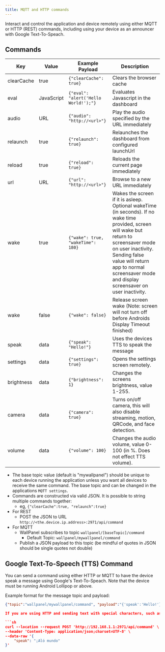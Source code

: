 ```yaml
---
title: MQTT and HTTP commands
---
```


Interact and control the application and device remotely using either MQTT or HTTP (REST) commands, including using your device as an announcer with Google Text-To-Speach.

## Commands

Key | Value | Example Payload | Description
-|-|-|-
clearCache | true | ```{"clearCache": true}``` | Clears the browser cache
eval | JavaScript | ```{"eval": "alert('Hello World!');"}``` | Evaluates Javascript in the dashboard
audio | URL | ```{"audio": "http://<url>"}``` | Play the audio specified by the URL immediately
relaunch | true | ```{"relaunch": true}``` | Relaunches the dashboard from configured launchUrl
reload | true | ```{"reload": true}``` | Reloads the current page immediately
url | URL | ```{"url": "http://<url>"}``` | Browse to a new URL immediately
wake | true | ```{"wake": true, "wakeTime": 180}``` | Wakes the screen if it is asleep. Optional wakeTime (in seconds). If no wake time provided, screen will wake but return to screensaver mode on user inactivity.  Sending false value will return app to normal screensaver mode and display screensaver on user inactivity.
wake | false | ```{"wake": false}``` | Release screen wake (Note: screen will not turn off before Androids Display Timeout finished)
speak | data | ```{"speak": "Hello!"}``` | Uses the devices TTS to speak the message
settings | data | ```{"settings": true}``` | Opens the settings screen remotely.
brightness | data | ```{"brightness": 1}``` | Changes the screens brightness, value 1-255.
camera | data | ```{"camera": true}``` | Turns on/off camera, this will also disable streaming, motion, QRCode, and face detection.
volume | data | ```{"volume": 100}``` | Changes the audio volume, value 0-100 (in %. Does not effect TTS volume).

* The base topic value (default is "mywallpanel") should be unique to each device running the application unless you want all devices to receive the same command. The base topic and can be changed in the applications ```MQTT settings```.
* Commands are constructed via valid JSON. It is possible to string multiple commands together:
  * eg, ```{"clearCache":true, "relaunch":true}```
* For REST
  * POST the JSON to URL ```http://<the.device.ip.address>:2971/api/command```
* For MQTT
  * WallPanel subscribes to topic ```wallpanel/[baseTopic]/command```
    * Default Topic: ```wallpanel/mywallpanel/command```
  * Publish a JSON payload to this topic (be mindful of quotes in JSON should be single quotes not double)

## Google Text-To-Speech (TTS) Command

You can send a command using either HTTP or MQTT to have the device speak a message using Google's Text-To-Speach. Note that the device must be running Android Lollipop or above.

Example format for the message topic and payload:

```json
{"topic":"wallpanel/mywallpanel/command", "payload":"{'speak':'Hello!'}"}```

If you are using HTTP and sending text with special characters, such as those used in a Cyrillic or Spanish language, you would need to make sure your content type is set to utf-8, here is an example using curl to post a message in Spanish:

```sh
curl --location --request POST 'http://192.168.1.1:2971/api/command' \
--header 'Content-Type: application/json;charset=UTF-8' \
--data-raw '{
    "speak": "¡Aló mundo"                        
}'
```
